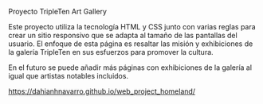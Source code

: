 Proyecto TripleTen Art Gallery

Este proyecto utiliza la tecnología HTML y CSS junto con varias reglas para crear un sitio responsivo que se adapta al tamaño de las pantallas del usuario. El enfoque de esta página es resaltar las misión y exhibiciones de la galería TripleTen en sus esfuerzos para promover la cultura. 

En el futuro se puede añadir más páginas con exhibiciones de la galería al igual que artistas notables incluidos.

https://dahianhnavarro.github.io/web_project_homeland/